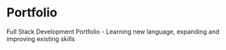 # Portfolio
Full Stack Development Portfolio - Learning new language, expanding and improving existing skills
